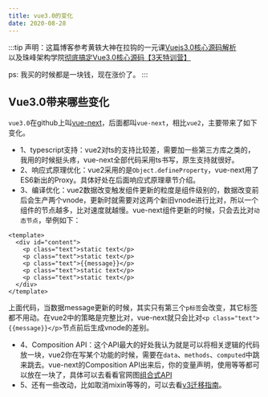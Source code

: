 ```yaml
---
title: vue3.0的变化
date: 2020-08-28
---
```

:::tip
声明：这篇博客参考黄轶大神在拉钩的一元课[Vuejs3.0核心源码解析](https://kaiwu.lagou.com/course/courseInfo.htm?courseId=326#/sale)<br/>
以及珠峰架构学院[彻底搞定Vue3.0核心源码【3天特训营】](https://ke.qq.com/course/2771923)<br/>

ps: 我买的时候都是一块钱，现在涨价了。
:::

## Vue3.0带来哪些变化

`vue3.0`在github上叫[vue-next](https://github.com/vuejs/vue-next)，后面都叫`vue-next`，相比`vue2`，主要带来了如下变化。
- 1、typescript支持：vue2对ts的支持比较差，需要加一些第三方库之类的，我用的时候挺头疼，vue-next全部代码采用ts书写，原生支持就很好。
- 2、响应式原理优化：vue2采用的是`Object.defineProperty`，vue-next用了ES6新出的Proxy。具体好处在后面响应式原理章节介绍。
- 3、编译优化：vue2数据改变触发组件更新的粒度是组件级别的，数据改变前后会生产两个vnode，更新时就需要对这两个新旧vnode进行比对，所以一个组件的节点越多，比对速度就越慢。vue-next组件更新的时候，只会去比对`动态节点`，举例如下：
```vue
<template>
  <div id="content">
    <p class="text">static text</p>
    <p class="text">static text</p>
    <p class="text">{{message}}</p>
    <p class="text">static text</p>
    <p class="text">static text</p>
  </div>
</template>
```
上面代码，当数据message更新的时候，其实只有第三个`p标签`会改变，其它标签都不用动。在vue2中的策略是完整比对，vue-next就只会比对`<p class="text">{{message}}</p>`节点前后生成vnode的差别。
- 4、Composition API：这个API最大的好处我认为就是可以将相关逻辑的代码放一块，vue2你在写某个功能的时候，需要在`data`、`methods`、`computed`中跳来跳去。vue-next的Composition API出来后，你的变量声明，使用等等都可以放在一块了，具体可以去看看官网图[组合式API](https://v3.cn.vuejs.org/guide/composition-api-introduction.html#%E4%BB%80%E4%B9%88%E6%98%AF%E7%BB%84%E5%90%88%E5%BC%8F-api)
- 5、还有一些改动，比如取消mixin等等的，可以去看[v3迁移指南](https://v3.cn.vuejs.org/guide/migration/introduction.html#%E6%A6%82%E8%A7%88)。


